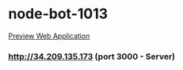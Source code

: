 # node-bot-1013
[Preview Web Application](https://rawgit.com/waylun/node-bot-1013/master/public/)

### http://34.209.135.173 (port 3000 - Server)
